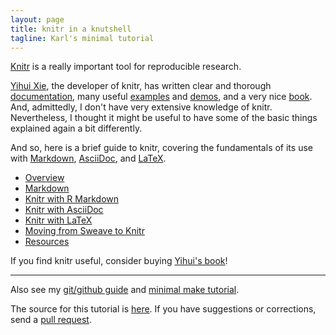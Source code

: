 ```yaml
---
layout: page
title: knitr in a knutshell
tagline: Karl's minimal tutorial
---
```


[Knitr](http://yihui.name/knitr/) is a really important tool for
reproducible research.

[Yihui Xie](http://yihui.name/), the developer of knitr, has written
clear and thorough [documentation](http://yihui.name/knitr/), many
useful
[examples](https://github.com/yihui/knitr/tree/master/vignettes) and
[demos](http://yihui.name/knitr/demos), and a very nice
[book](http://www.amazon.com/exec/obidos/ASIN/1482203537/7210-20).
And, admittedly, I don't have very extensive knowledge of knitr.
Nevertheless, I thought it might be useful to have some of the basic things
explained again a bit differently.

And so, here is a brief guide to knitr, covering the fundamentals of
its use with
[Markdown](http://daringfireball.net/projects/markdown/),
[AsciiDoc](http://www.methods.co.nz/asciidoc/), and 
[LaTeX](http://www.latex-project.org).

- [Overview](pages/overview.html)
- [Markdown](pages/markdown.html)
- [Knitr with R Markdown](pages/Rmarkdown.html)
- [Knitr with AsciiDoc](pages/asciidoc.html)
- [Knitr with LaTeX](pages/latex.html)
- [Moving from Sweave to Knitr](pages/sweave.html)
- [Resources](pages/resources.html)

If you find knitr useful, consider buying
[Yihui's book](http://www.amazon.com/exec/obidos/ASIN/1482203537/7210-20)!

---

Also see my
[git/github guide](http://kbroman.github.io/github_tutorial) and
[minimal make tutorial](http://kbroman.github.io/minimal_make).

The source for this tutorial is [here](http://github.com/kbroman/knitr_knutshell).
If you have suggestions or corrections, send a [pull request](https://help.github.com/articles/using-pull-requests).
